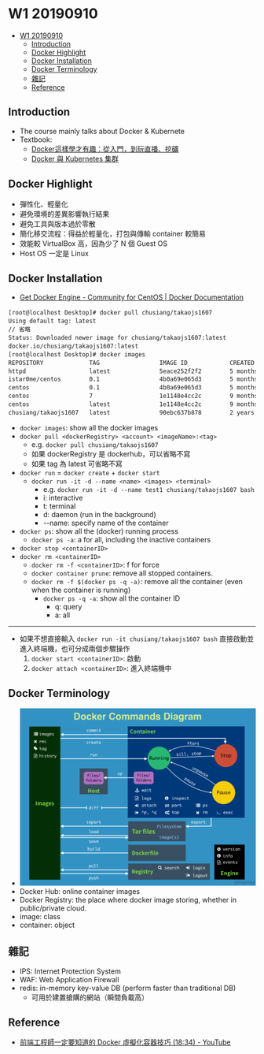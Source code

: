 # W1 20190910

- [W1 20190910](#w1-20190910)
  - [Introduction](#introduction)
  - [Docker Highlight](#docker-highlight)
  - [Docker Installation](#docker-installation)
  - [Docker Terminology](#docker-terminology)
  - [雜記](#%e9%9b%9c%e8%a8%98)
  - [Reference](#reference)

## Introduction

- The course mainly talks about Docker & Kubernete
- Textbook:
  - [Docker這樣學才有趣：從入門，到玩直播、挖礦](https://24h.pchome.com.tw/books/prod/DJAA2V-A9008IVZQ-000?fq=/S/DJAA4B)
  - [Docker 與 Kubernetes 集群](https://www.tenlong.com.tw/products/9787121339066)

## Docker Highlight

- 彈性化、輕量化
- 避免環境的差異影響執行結果
- 避免工具與版本過於零散
- 簡化移交流程：得益於輕量化，打包與傳輸 container 較簡易
- 效能較 VirtualBox 高，因為少了 N 個 Guest OS
- Host OS 一定是 Linux

## Docker Installation

- [Get Docker Engine - Community for CentOS | Docker Documentation](https://docs.docker.com/install/linux/docker-ce/centos/)

```bash
[root@localhost Desktop]# docker pull chusiang/takaojs1607
Using default tag: latest
// 省略
Status: Downloaded newer image for chusiang/takaojs1607:latest
docker.io/chusiang/takaojs1607:latest
[root@localhost Desktop]# docker images
REPOSITORY             TAG                 IMAGE ID            CREATED             SIZE
httpd                  latest              5eace252f2f2        5 months ago        132MB
istar0me/centos        0.1                 4b0a69e065d3        5 months ago        286MB
centos                 0.1                 4b0a69e065d3        5 months ago        286MB
centos                 7                   1e1148e4cc2c        9 months ago        202MB
centos                 latest              1e1148e4cc2c        9 months ago        202MB
chusiang/takaojs1607   latest              90ebc637b878        2 years ago         1.31GB
```

- `docker images`: show all the docker images
- `docker pull <dockerRegistry> <account> <imageName>:<tag>`
  - e.g. `docker pull chusiang/takaojs1607`
  - 如果 dockerRegistry 是 dockerhub，可以省略不寫
  - 如果 tag 為 latest 可省略不寫
- `docker run` = `docker create` + `docker start`
  - `docker run -it -d --name <name> <images> <terminal>`
    - e.g. `docker run -it -d --name test1 chusiang/takaojs1607 bash`
    - i: interactive
    - t: terminal
    - d: daemon (run in the background)
    - --name: specify name of the container
- `docker ps`: show all the (docker) running process
  - `docker ps -a`: a for all, including the inactive containers
- `docker stop <containerID>`
- `docker rm <containerID>`
  - `docker rm -f <containerID>`: f for force
  - `docker container prune`: remove all stopped containers.
  - `docker rm -f $(docker ps -q -a)`: remove all the container (even when the container is running)
    - `docker ps -q -a`: show all the container ID
      - q: query
      - a: all

---

- 如果不想直接輸入 `docker run -it chusiang/takaojs1607 bash` 直接啟動並進入終端機，也可分成兩個步驟操作
  1. `docker start <containerID>`: 啟動
  2. `docker attach <containerID>`: 進入終端機中

## Docker Terminology

- ![Docker Commands Diagram](./Docker-Command-Diagram.png)
- Docker Hub: online container images
- Docker Registry: the place where docker image storing, whether in public/private cloud.
- image: class
- container: object

## 雜記

- IPS: Internet Protection System
- WAF: Web Application Firewall
- redis: in-memory key-value DB (perform faster than traditional DB)
  - 可用於建置搶購的網站（瞬間負載高）

## Reference

- [前端工程師一定要知道的 Docker 虛擬化容器技巧 (18:34) - YouTube](https://www.youtube.com/watch?v=k5iwKUZY9tk)
